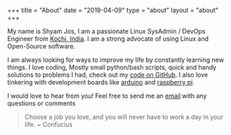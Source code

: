 +++
title = "About"
date = "2019-04-09"
type = "about"
layout = "about"
+++

My name is Shyam Jos, I am a passionate Linux SysAdmin / DevOps Engineer from [Kochi, India](https://en.wikipedia.org/wiki/Kochi). I am a strong advocate of using Linux and Open-Source software. 

I am always looking for ways to improve my life by constantly learning new things. I love coding, Mostly small python/bash scripts, quick and handy solutions to problems I had, check out my [code on GitHub](https://github.com/shyamjos). I also love tinkering with development boards like [arduino](https://github.com/shyamjos/Arduino_ServerMon) and [raspberry pi](http://shyamjos.com/How-to-update-raspberrypi-firmware-in-kali-linux/). 

I would love to hear from you! Feel free to send me an [email](mailto:shyamjosepp+website@gmail.com) with any questions or comments

>Choose a job you love, and you will never have to work a day in your life. ~ Confucius

